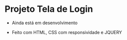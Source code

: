 # Projeto Tela de Login 

- Ainda está em desenvolvimento

- Feito com HTML, CSS com responsividade e JQUERY